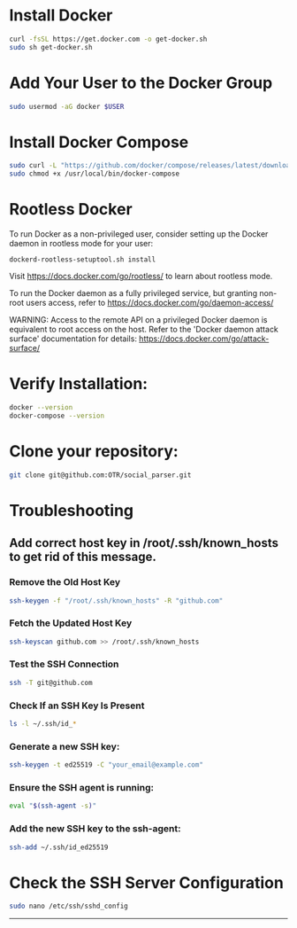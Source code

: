 # Install Docker

```bash
curl -fsSL https://get.docker.com -o get-docker.sh
sudo sh get-docker.sh
```

# Add Your User to the Docker Group 

```bash
sudo usermod -aG docker $USER
```

# Install Docker Compose

```bash
sudo curl -L "https://github.com/docker/compose/releases/latest/download/docker-compose-$(uname -s)-$(uname -m)" -o /usr/local/bin/docker-compose
sudo chmod +x /usr/local/bin/docker-compose
```

# Rootless Docker

To run Docker as a non-privileged user, consider setting up the
Docker daemon in rootless mode for your user:

    dockerd-rootless-setuptool.sh install

Visit https://docs.docker.com/go/rootless/ to learn about rootless mode.


To run the Docker daemon as a fully privileged service, but granting non-root
users access, refer to https://docs.docker.com/go/daemon-access/

WARNING: Access to the remote API on a privileged Docker daemon is equivalent
         to root access on the host. Refer to the 'Docker daemon attack surface'
         documentation for details: https://docs.docker.com/go/attack-surface/


# Verify Installation:

```bash
docker --version
docker-compose --version
```

# Clone your repository:

```bash
git clone git@github.com:OTR/social_parser.git
```

# Troubleshooting

## Add correct host key in /root/.ssh/known_hosts to get rid of this message.

### Remove the Old Host Key

```bash
ssh-keygen -f "/root/.ssh/known_hosts" -R "github.com"
```

### Fetch the Updated Host Key

```bash
ssh-keyscan github.com >> /root/.ssh/known_hosts
```

### Test the SSH Connection

```bash
ssh -T git@github.com
```
### Check If an SSH Key Is Present

```bash
ls -l ~/.ssh/id_*
```

### Generate a new SSH key:

```bash
ssh-keygen -t ed25519 -C "your_email@example.com"
```

### Ensure the SSH agent is running:

```bash
eval "$(ssh-agent -s)"
```

### Add the new SSH key to the ssh-agent:

```bash
ssh-add ~/.ssh/id_ed25519
```

# Check the SSH Server Configuration

```bash
sudo nano /etc/ssh/sshd_config
```

----


